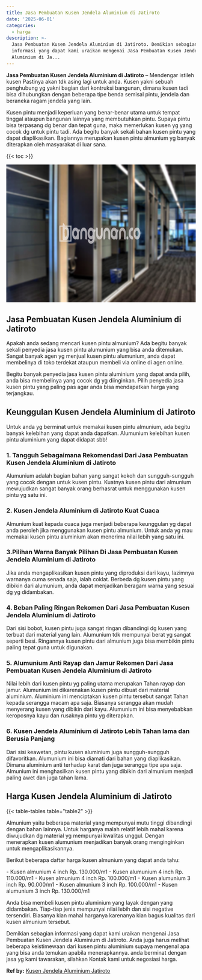 ```yaml
---
title: Jasa Pembuatan Kusen Jendela Aluminium di Jatiroto
date: '2025-06-01'
categories:
  - harga
description: >-
  Jasa Pembuatan Kusen Jendela Aluminium di Jatiroto. Demikian sebagian
  informasi yang dapat kami uraikan mengenai Jasa Pembuatan Kusen Jendela
  Aluminium di Ja...
---
```


**Jasa Pembuatan Kusen Jendela Aluminium di Jatiroto** – Mendengar istileh kusen Pastinya akan tdk asing lagi untuk anda. Kusen yakni sebuah penghubung yg yakni bagian dari kontruksi bangunan, dimana kusen tadi bisa dihubungkan dengan beberapa tipe benda semisal pintu, jendela dan beraneka ragam jendela yang lain.

Kusen pintu menjadi keperluan yang benar-benar utama untuk tempat tinggal ataupun bangunan lainnya yang membutuhkan pintu. Supaya pintu bisa terpasang dg benar dan tepat guna, maka memerlukan kusen yg yang cocok dg untuk pintu tadi. Ada begitu banyak sekali bahan kusen pintu yang dapat diaplikasikan. Bagiannya merupakan kusen pintu almunium yg banyak diterapkan oleh masyarakat di luar sana.

{{< toc >}}

![Jasa Pembuatan Kusen Jendela Aluminium di Jatiroto](/images/harga-kusen-jendela-alumunium-45.png)

## Jasa Pembuatan Kusen Jendela Aluminium di Jatiroto

Apakah anda sedang mencari kusen pintu almunium? Ada begitu banyak sekali penyedia jasa kusen pintu alumunium yang bisa anda ditemukan. Sangat banyak agen yg menjual kusen pintu alumunium, anda dapat membelinya di toko terdekat ataupun membeli via online di agen online.

Begitu banyak penyedia jasa kusen pintu aluminium yang dapat anda pilih, anda bisa membelinya yang cocok dg yg diinginkan. Pilih penyedia jasa kusen pintu yang paling pas agar anda bisa mendapatkan harga yang terjangkau.

## Keunggulan Kusen Jendela Aluminium di Jatiroto

Untuk anda yg berminat untuk memakai kusen pintu almunium, ada begitu banyak kelebihan yang dapat anda dapatkan. Alumunium kelebihan kusen pintu aluminium yang dapat didapat sbb!

### 1\. Tangguh Sebagaimana Rekomendasi Dari Jasa Pembuatan Kusen Jendela Aluminium di Jatiroto

Alumunium adalah bagian bahan yang sangat kokoh dan sungguh-sungguh yang cocok dengan untuk kusen pintu. Kuatnya kusen pintu dari almunium mewujudkan sangat banyak orang berhasrat untuk menggunakan kusen pintu yg satu ini.

### 2\. Kusen Jendela Aluminium di Jatiroto Kuat Cuaca

Almunium kuat kepada cuaca juga menjadi beberapa keunggulan yg dapat anda peroleh jika menggunakan kusen pintu almunium. Untuk anda yg mau memakai kusen pintu aluminium akan menerima nilai lebih yang satu ini.

### 3.Pilihan Warna Banyak Pilihan Di Jasa Pembuatan Kusen Jendela Aluminium di Jatiroto

Jika anda mengaplikasikan kusen pintu yang diproduksi dari kayu, lazimnya warnanya cuma senada saja, ialah coklat. Berbeda dg kusen pintu yang dibikin dari alumunium, anda dapat menjadikan beragam warna yang sesuai dg yg didambakan.

### 4\. Beban Paling Ringan Rekomen Dari Jasa Pembuatan Kusen Jendela Aluminium di Jatiroto

Dari sisi bobot, kusen pintu juga sangat ringan dibandingi dg kusen yang terbuat dari material yang lain. Alumunium tdk mempunyai berat yg sangat seperti besi. Ringannya kusen pintu dari almunium juga bisa membikin pintu paling tepat guna untuk digunakan.

### 5\. Alumunium Anti Rayap dan Jamur Rekomen Dari Jasa Pembuatan Kusen Jendela Aluminium di Jatiroto

Nilai lebih dari kusen pintu yg paling utama merupakan Tahan rayap dan jamur. Alumunium ini dikarenakan kusen pintu dibuat dari material aluminium. Aluminium ini menciptakan kusen pintu tersebut sangat Tahan kepada serangga macam apa saja. Biasanya serangga akan mudah menyerang kusen yang dibikin dari kayu. Alumunium ini bisa menyebabkan keroposnya kayu dan rusaknya pintu yg diterapkan.

### 6\. Kusen Jendela Aluminium di Jatiroto Lebih Tahan lama dan Berusia Panjang

Dari sisi keawetan, pintu kusen aluminium juga sungguh-sungguh difavoritkan. Alumunium ini bisa diamati dari bahan yang diaplikasikan. Dimana aluminium anti terhadap karat dan juga serangga tipe apa saja. Almunium ini menghasilkan kusen pintu yang dibikin dari almunium menjadi paling awet dan juga tahan lama.

## Harga Kusen Jendela Aluminium di Jatiroto

{{< table-tables table="table2" >}}

Almunium yaitu beberapa material yang mempunyai mutu tinggi dibandingi dengan bahan lainnya. Untuk harganya malah relatif lebih mahal karena diwujudkan dg material yg mempunyai kwalitas unggul. Dengan menerapkan kusen alumunium menjadikan banyak orang menginginkan untuk mengaplikasikannya.

Berikut beberapa daftar harga kusen almunium yang dapat anda tahu:

\- Kusen almunium 4 inch Rp. 130.000/m1 - Kusen alumunium 4 inch Rp. 110.000/m1 - Kusen almunium 4 inch Rp. 100.000/m1 - Kusen alumunium 3 inch Rp. 90.000/m1 - Kusen almunium 3 inch Rp. 100.000/m1 - Kusen alumunium 3 inch Rp. 130.000/m1

Anda bisa membeli kusen pintu aluminium yang layak dengan yang didambakan. Tiap-tiap jenis mempunyai nilai lebih dan sisi negative tersendiri. Biasanya kian mahal harganya karenanya kian bagus kualitas dari kusen almunium tersebut.

Demikian sebagian informasi yang dapat kami uraikan mengenai Jasa Pembuatan Kusen Jendela Aluminium di Jatiroto. Anda juga harus melihat beberapa keistimewaan dari kusen pintu aluminium supaya mengenal apa yang bisa anda temukan apabila menerapkannya. anda berminat dengan jasa yg kami tawarakan, silahkan Kontak kami untuk negosiasi harga.

**Ref by:** [Kusen Jendela Aluminium Jatiroto](https://id.wikipedia.org/wiki/Kusen)
